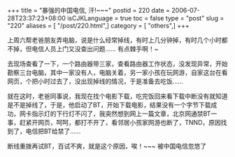 +++
title = "暴强的中国电信, 汗!~~~"
postid = 220
date = 2006-07-28T23:37:23+08:00
isCJKLanguage = true
toc = false
type = "post"
slug = "220"
aliases = [ "/post/220.html",]
category = [ "others",]
+++


上周六帮老爸朋友弄电脑，说是什么经常掉线，有时上几分钟掉，有时几个小时都不掉，但电信人员上门又没查出问题……
有点棘手啊！\~

去现场查看了一下，一个路由器带三家，查看路由器工作状态，没发现异常，开始勘察三台电脑，其中一家没有人，电脑关着，另一家小孩在玩网游，自家这台在看网页，个把小时过去了，没出现掉线的情况，于是准备去吃饭……

就在这时，老爸同事说，我现在找个电影下载，吃完饭回来看下载中断没有就知道是不是掉线了，于是，他启动了BT，开始下载电影，结果没有一个字节下载成功，网卡指示灯的下行灯不闪了，我突然想到网上一篇文章，北京网通禁BT一事，赶紧开网页，呵呵，都打不开了，看邻居小孩家网游也断了，TNND，原因找到了，电信把BT给禁了……

断线重拨再试BT，百试不爽，就是这个原因，唉！\~\~\~ 被中国电信忽悠了


